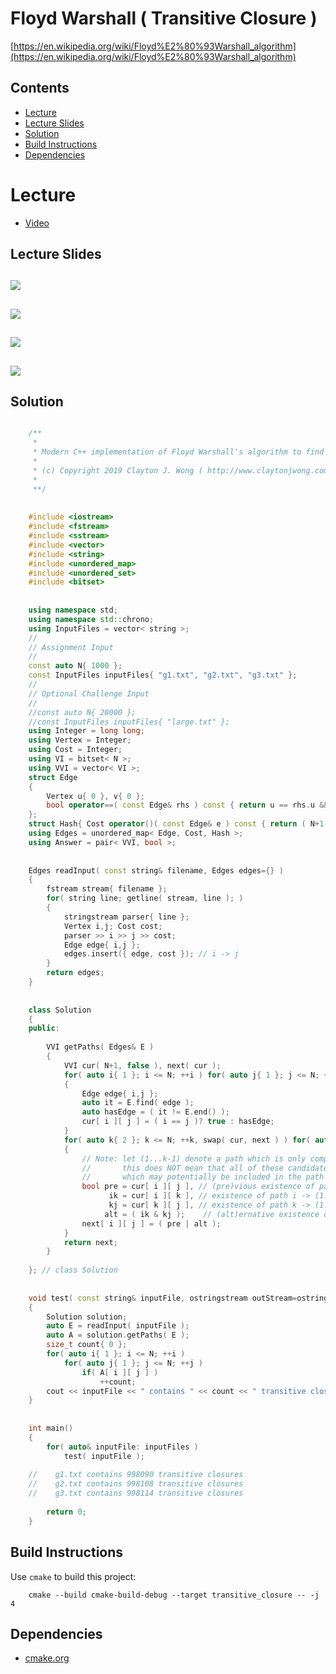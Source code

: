 # Floyd Warshall ( Transitive Closure )
[https://en.wikipedia.org/wiki/Floyd%E2%80%93Warshall_algorithm](https://en.wikipedia.org/wiki/Floyd%E2%80%93Warshall_algorithm)

## Contents
* [Lecture](#lecture)
* [Lecture Slides](#lecture-slides)
* [Solution](#solution)
* [Build Instructions](#build-instructions)
* [Dependencies](#dependencies)

# Lecture
* [Video](https://www.coursera.org/lecture/algorithms-npcomplete/the-floyd-warshall-algorithm-WKb60)

## Lecture Slides
![](documentation/floyd_01.png)
---
![](documentation/floyd_02.png)
---
![](documentation/floyd_03.png)
---
![](documentation/floyd_04.png)
---

## Solution
```cpp

    /**
     *
     * Modern C++ implementation of Floyd Warshall's algorithm to find the transitive closures in a graph
     *
     * (c) Copyright 2019 Clayton J. Wong ( http://www.claytonjwong.com )
     *
     **/
    
    
    #include <iostream>
    #include <fstream>
    #include <sstream>
    #include <vector>
    #include <string>
    #include <unordered_map>
    #include <unordered_set>
    #include <bitset>
    
    
    using namespace std;
    using namespace std::chrono;
    using InputFiles = vector< string >;
    //
    // Assignment Input
    //
    const auto N{ 1000 };
    const InputFiles inputFiles{ "g1.txt", "g2.txt", "g3.txt" };
    //
    // Optional Challenge Input
    //
    //const auto N{ 20000 };
    //const InputFiles inputFiles{ "large.txt" };
    using Integer = long long;
    using Vertex = Integer;
    using Cost = Integer;
    using VI = bitset< N >;
    using VVI = vector< VI >;
    struct Edge
    {
        Vertex u{ 0 }, v{ 0 };
        bool operator==( const Edge& rhs ) const { return u == rhs.u && v == rhs.v; }
    };
    struct Hash{ Cost operator()( const Edge& e ) const { return ( N+1 ) * e.u + e.v; } };
    using Edges = unordered_map< Edge, Cost, Hash >;
    using Answer = pair< VVI, bool >;
    
    
    Edges readInput( const string& filename, Edges edges={} )
    {
        fstream stream{ filename };
        for( string line; getline( stream, line ); )
        {
            stringstream parser{ line };
            Vertex i,j; Cost cost;
            parser >> i >> j >> cost;
            Edge edge{ i,j };
            edges.insert({ edge, cost }); // i -> j
        }
        return edges;
    }
    
    
    class Solution
    {
    public:
    
        VVI getPaths( Edges& E )
        {
            VVI cur( N+1, false ), next( cur );
            for( auto i{ 1 }; i <= N; ++i ) for( auto j{ 1 }; j <= N; ++j ) // for each i,j: base cases for k == 1 ( k is non-inclusive, so Vertex 1 is NOT considered here )
            {
                Edge edge{ i,j };
                auto it = E.find( edge );
                auto hasEdge = ( it != E.end() );
                cur[ i ][ j ] = ( i == j )? true : hasEdge;
            }
            for( auto k{ 2 }; k <= N; ++k, swap( cur, next ) ) for( auto i{ 2 }; i <= N; ++i ) for( auto j{ 2 }; j <= N; ++j ) // for each i,j,k
            {
                // Note: let (1...k-1) denote a path which is only comprised of candidate vertices [1:k-1], that is 1 inclusive to k-1 inclusive
                //       this does NOT mean that all of these candidate vertices are included in this path, but these vertices are the only candidates
                //       which may potentially be included in the path ( this is a fundamental concept of this algorithm to create overlapping subproblems! )
                bool pre = cur[ i ][ j ], // (pre)vious existence of path i -> (1...k-1) -> j  ( without k )
                      ik = cur[ i ][ k ], // existence of path i -> (1...k-1) -> k
                      kj = cur[ k ][ j ], // existence of path k -> (1...k-1) -> j
                     alt = ( ik & kj );    // (alt)ernative existence of path i -> (1...k-1) -> k -> (1...k-1) -> j
                next[ i ][ j ] = ( pre | alt );
            }
            return next;
        }
    
    }; // class Solution
    
    
    void test( const string& inputFile, ostringstream outStream=ostringstream{} )
    {
        Solution solution;
        auto E = readInput( inputFile );
        auto A = solution.getPaths( E );
        size_t count{ 0 };
        for( auto i{ 1 }; i <= N; ++i )
            for( auto j{ 1 }; j <= N; ++j )
                if( A[ i ][ j ] )
                    ++count;
        cout << inputFile << " contains " << count << " transitive closures" << endl;
    }
    
    
    int main()
    {
        for( auto& inputFile: inputFiles )
            test( inputFile );
    
    //    g1.txt contains 998090 transitive closures
    //    g2.txt contains 998108 transitive closures
    //    g3.txt contains 998114 transitive closures
    
        return 0;
    }

```

## Build Instructions
Use ```cmake``` to build this project:

```
    cmake --build cmake-build-debug --target transitive_closure -- -j 4
```

## Dependencies
* [cmake.org](https://cmake.org)
